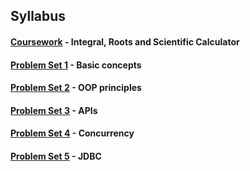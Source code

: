 ## Syllabus

#### [Coursework](Coursework) - Integral, Roots and Scientific Calculator

#### [Problem Set 1](Problem%20Set%201) - Basic concepts

#### [Problem Set 2](Problem%20Set%202) - OOP principles

#### [Problem Set 3](Problem%20Set%203) - APIs

#### [Problem Set 4](Problem%20Set%204) - Concurrency

#### [Problem Set 5](Problem%20Set%205) - JDBC
